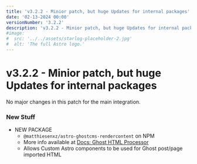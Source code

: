 ```yaml
---
title: 'v3.2.2 - Minior patch, but huge Updates for internal packages'
date: '02-13-2024 00:00'
versionNumber: '3.2.2'
description: 'v3.2.2 - Minior patch, but huge Updates for internal packages'
#image:
#  src: '../../assets/starlog-placeholder-2.jpg'
#  alt: 'The full Astro logo.'
---
```


# v3.2.2 - Minior patch, but huge Updates for internal packages

No major changes in this patch for the main integration.

### New Stuff

- NEW PACKAGE
  - `@matthiesenxz/astro-ghostcms-rendercontent` on NPM
  - More info available at [Docs: Ghost HTML Processor](/docs/renderutil/introduction)
  - Allows Custom Astro components to be used for Ghost post/page imported HTML
